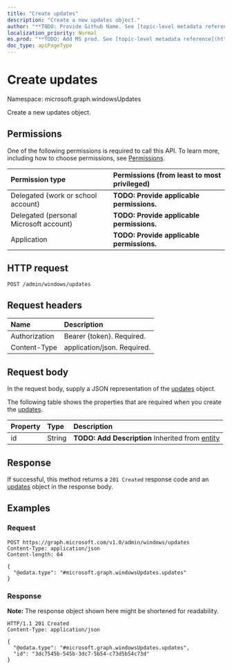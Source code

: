 ```yaml
---
title: "Create updates"
description: "Create a new updates object."
author: "**TODO: Provide Github Name. See [topic-level metadata reference](https://msgo.azurewebsites.net/add/document/guidelines/metadata.html#topic-level-metadata)**"
localization_priority: Normal
ms.prod: "**TODO: Add MS prod. See [topic-level metadata reference](https://msgo.azurewebsites.net/add/document/guidelines/metadata.html#topic-level-metadata)**"
doc_type: apiPageType
---
```


# Create updates
Namespace: microsoft.graph.windowsUpdates



Create a new updates object.

## Permissions
One of the following permissions is required to call this API. To learn more, including how to choose permissions, see [Permissions](/graph/permissions-reference).

|Permission type|Permissions (from least to most privileged)|
|:---|:---|
|Delegated (work or school account)|**TODO: Provide applicable permissions.**|
|Delegated (personal Microsoft account)|**TODO: Provide applicable permissions.**|
|Application|**TODO: Provide applicable permissions.**|

## HTTP request

<!-- {
  "blockType": "ignored"
}
-->
``` http
POST /admin/windows/updates
```

## Request headers
|Name|Description|
|:---|:---|
|Authorization|Bearer {token}. Required.|
|Content-Type|application/json. Required.|

## Request body
In the request body, supply a JSON representation of the [updates](../resources/windowsupdates-updates.md) object.

The following table shows the properties that are required when you create the [updates](../resources/windowsupdates-updates.md).

|Property|Type|Description|
|:---|:---|:---|
|id|String|**TODO: Add Description** Inherited from [entity](../resources/windowsupdates-entity.md)|



## Response

If successful, this method returns a `201 Created` response code and an [updates](../resources/windowsupdates-updates.md) object in the response body.

## Examples

### Request
<!-- {
  "blockType": "request",
  "name": "create_updates_from_"
}
-->
``` http
POST https://graph.microsoft.com/v1.0/admin/windows/updates
Content-Type: application/json
Content-length: 64

{
  "@odata.type": "#microsoft.graph.windowsUpdates.updates"
}
```


### Response
**Note:** The response object shown here might be shortened for readability.
<!-- {
  "blockType": "response",
  "truncated": true,
  "@odata.type": "microsoft.graph.windowsUpdates.updates"
}
-->
``` http
HTTP/1.1 201 Created
Content-Type: application/json

{
  "@odata.type": "#microsoft.graph.windowsUpdates.updates",
  "id": "3dc7545b-545b-3dc7-5b54-c73d5b54c73d"
}
```

